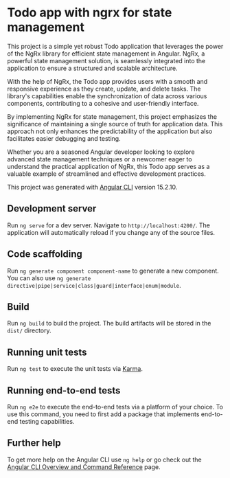# Todo app with ngrx for state management
This project is a simple yet robust Todo application that leverages the power of the NgRx library for efficient state management in Angular. NgRx, a powerful state management solution, is seamlessly integrated into the application to ensure a structured and scalable architecture.

With the help of NgRx, the Todo app provides users with a smooth and responsive experience as they create, update, and delete tasks. The library's capabilities enable the synchronization of data across various components, contributing to a cohesive and user-friendly interface.

By implementing NgRx for state management, this project emphasizes the significance of maintaining a single source of truth for application data. This approach not only enhances the predictability of the application but also facilitates easier debugging and testing.

Whether you are a seasoned Angular developer looking to explore advanced state management techniques or a newcomer eager to understand the practical application of NgRx, this Todo app serves as a valuable example of streamlined and effective development practices.

This project was generated with [Angular CLI](https://github.com/angular/angular-cli) version 15.2.10.

## Development server

Run `ng serve` for a dev server. Navigate to `http://localhost:4200/`. The application will automatically reload if you change any of the source files.

## Code scaffolding

Run `ng generate component component-name` to generate a new component. You can also use `ng generate directive|pipe|service|class|guard|interface|enum|module`.

## Build

Run `ng build` to build the project. The build artifacts will be stored in the `dist/` directory.

## Running unit tests

Run `ng test` to execute the unit tests via [Karma](https://karma-runner.github.io).

## Running end-to-end tests

Run `ng e2e` to execute the end-to-end tests via a platform of your choice. To use this command, you need to first add a package that implements end-to-end testing capabilities.

## Further help

To get more help on the Angular CLI use `ng help` or go check out the [Angular CLI Overview and Command Reference](https://angular.io/cli) page.
